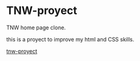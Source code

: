 # TNW-proyect

TNW home page clone.

this is a proyect to improve my html and CSS skills.

[tnw-proyect](https://omarchavez18.github.io/TNW-proyect/)
